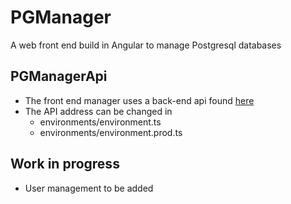 # PGManager
A web front end build in Angular to manage Postgresql databases

## PGManagerApi
* The front end manager uses a back-end api found [here](https://github.com/JustifiedFlaw/PGManagerApi)
* The API address can be changed in 
    * environments/environment.ts
    * environments/environment.prod.ts

## Work in progress
* User management to be added